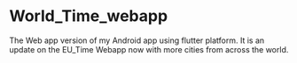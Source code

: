 # World_Time_webapp
The Web app version of my Android app using flutter platform.
It is an update on the EU_Time Webapp now with more cities from across the world. 

